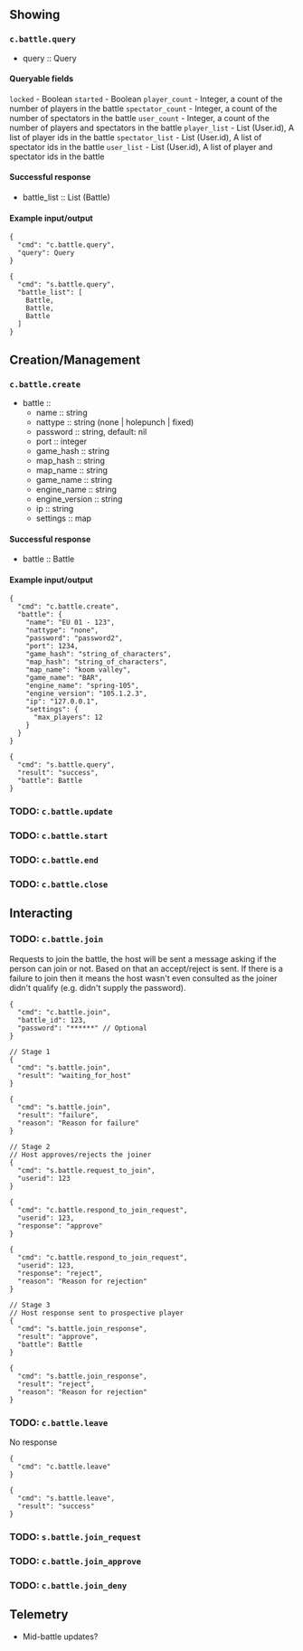 ## Showing
### `c.battle.query`
* query :: Query

#### Queryable fields
`locked` - Boolean
`started` - Boolean
`player_count` - Integer, a count of the number of players in the battle
`spectator_count` - Integer, a count of the number of spectators in the battle
`user_count` - Integer, a count of the number of players and spectators in the battle
`player_list` - List (User.id), A list of player ids in the battle
`spectator_list` - List (User.id), A list of spectator ids in the battle
`user_list` - List (User.id), A list of player and spectator ids in the battle

#### Successful response
* battle_list :: List (Battle)

#### Example input/output
```
{
  "cmd": "c.battle.query",
  "query": Query
}

{
  "cmd": "s.battle.query",
  "battle_list": [
    Battle,
    Battle,
    Battle
  ]
}
```

## Creation/Management
### `c.battle.create`
* battle ::
  * name :: string
  * nattype :: string (none | holepunch | fixed)
  * password :: string, default: nil
  * port :: integer
  * game_hash :: string
  * map_hash :: string
  * map_name :: string
  * game_name :: string
  * engine_name :: string
  * engine_version :: string
  * ip :: string
  * settings :: map

#### Successful response
* battle :: Battle

#### Example input/output
```
{
  "cmd": "c.battle.create",
  "battle": {
    "name": "EU 01 - 123",
    "nattype": "none",
    "password": "password2",
    "port": 1234,
    "game_hash": "string_of_characters",
    "map_hash": "string_of_characters",
    "map_name": "koom valley",
    "game_name": "BAR",
    "engine_name": "spring-105",
    "engine_version": "105.1.2.3",
    "ip": "127.0.0.1",
    "settings": {
      "max_players": 12
    }
  }
}

{
  "cmd": "s.battle.query",
  "result": "success",
  "battle": Battle
}
```

### TODO: `c.battle.update`
### TODO: `c.battle.start`
### TODO: `c.battle.end`
### TODO: `c.battle.close`

## Interacting
### TODO: `c.battle.join`
Requests to join the battle, the host will be sent a message asking if the person can join or not. Based on that an accept/reject is sent. If there is a failure to join then it means the host wasn't even consulted as the joiner didn't qualify (e.g. didn't supply the password).
```
{
  "cmd": "c.battle.join",
  "battle_id": 123,
  "password": "******" // Optional
}

// Stage 1
{
  "cmd": "s.battle.join",
  "result": "waiting_for_host"
}

{
  "cmd": "s.battle.join",
  "result": "failure",
  "reason": "Reason for failure"
}

// Stage 2
// Host approves/rejects the joiner
{
  "cmd": "s.battle.request_to_join",
  "userid": 123
}

{
  "cmd": "c.battle.respond_to_join_request",
  "userid": 123,
  "response": "approve"
}

{
  "cmd": "c.battle.respond_to_join_request",
  "userid": 123,
  "response": "reject",
  "reason": "Reason for rejection"
}

// Stage 3
// Host response sent to prospective player
{
  "cmd": "s.battle.join_response",
  "result": "approve",
  "battle": Battle
}

{
  "cmd": "s.battle.join_response",
  "result": "reject",
  "reason": "Reason for rejection"
}
```

### TODO: `c.battle.leave`
No response
```
{
  "cmd": "c.battle.leave"
}

{
  "cmd": "s.battle.leave",
  "result": "success"
}
```

### TODO: `s.battle.join_request`
### TODO: `c.battle.join_approve`
### TODO: `c.battle.join_deny`

## Telemetry
- Mid-battle updates?

